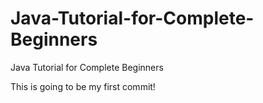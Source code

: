 # Java-Tutorial-for-Complete-Beginners
Java Tutorial for Complete Beginners

This is going to be my first commit!

